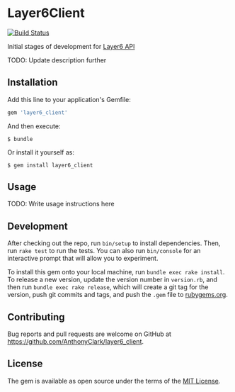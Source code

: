 # Layer6Client

[![Build Status](https://travis-ci.org/AnthonyClark/layer6_client.svg?branch=master)](https://travis-ci.org/AnthonyClark/layer6_client)


Initial stages of development for [Layer6 API](http://docs.layer6.ai/)

TODO: Update description further

## Installation

Add this line to your application's Gemfile:

```ruby
gem 'layer6_client'
```

And then execute:

    $ bundle

Or install it yourself as:

    $ gem install layer6_client

## Usage

TODO: Write usage instructions here

## Development

After checking out the repo, run `bin/setup` to install dependencies. Then, run `rake test` to run the tests. You can also run `bin/console` for an interactive prompt that will allow you to experiment.

To install this gem onto your local machine, run `bundle exec rake install`. To release a new version, update the version number in `version.rb`, and then run `bundle exec rake release`, which will create a git tag for the version, push git commits and tags, and push the `.gem` file to [rubygems.org](https://rubygems.org).

## Contributing

Bug reports and pull requests are welcome on GitHub at https://github.com/AnthonyClark/layer6_client.


## License

The gem is available as open source under the terms of the [MIT License](http://opensource.org/licenses/MIT).

